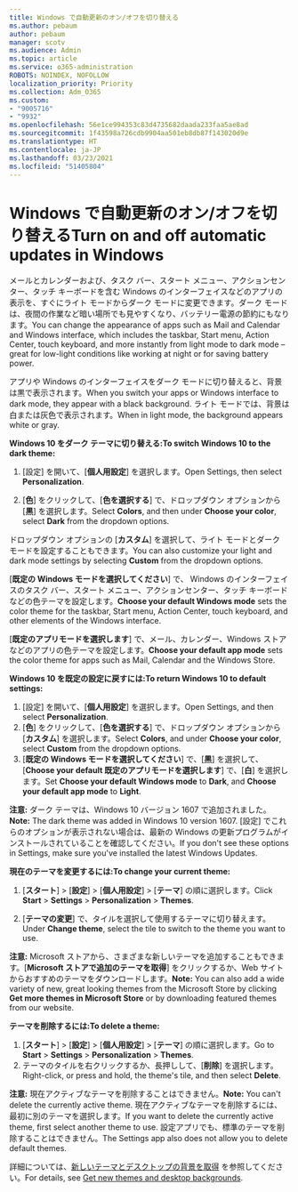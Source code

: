 ```yaml
---
title: Windows で自動更新のオン/オフを切り替える
ms.author: pebaum
author: pebaum
manager: scotv
ms.audience: Admin
ms.topic: article
ms.service: o365-administration
ROBOTS: NOINDEX, NOFOLLOW
localization_priority: Priority
ms.collection: Adm_O365
ms.custom:
- "9005716"
- "9932"
ms.openlocfilehash: 56e1ce994353c83d4735682daada233faa5ae8ad
ms.sourcegitcommit: 1f43598a726cdb9904aa501eb8db87f143020d9e
ms.translationtype: HT
ms.contentlocale: ja-JP
ms.lasthandoff: 03/23/2021
ms.locfileid: "51405804"
---
```

# <a name="turn-on-and-off-automatic-updates-in-windows"></a><span data-ttu-id="f500e-102">Windows で自動更新のオン/オフを切り替える</span><span class="sxs-lookup"><span data-stu-id="f500e-102">Turn on and off automatic updates in Windows</span></span>

<span data-ttu-id="f500e-103">メールとカレンダーおよび、タスク バー、スタート メニュー、アクションセンター、タッチ キーボードを含む Windows のインターフェイスなどのアプリの表示を、すぐにライト モードからダーク モードに変更できます。ダーク モードは、夜間の作業など暗い場所でも見やすくなり、バッテリー電源の節約にもなります。</span><span class="sxs-lookup"><span data-stu-id="f500e-103">You can change the appearance of apps such as Mail and Calendar and Windows interface, which includes the taskbar, Start menu, Action Center, touch keyboard, and more instantly from light mode to dark mode – great for low-light conditions like working at night or for saving battery power.</span></span>  

<span data-ttu-id="f500e-104">アプリや Windows のインターフェイスをダーク モードに切り替えると、背景は黒で表示されます。</span><span class="sxs-lookup"><span data-stu-id="f500e-104">When you switch your apps or Windows interface to dark mode, they appear with a black background.</span></span> <span data-ttu-id="f500e-105">ライト モードでは、背景は白または灰色で表示されます。</span><span class="sxs-lookup"><span data-stu-id="f500e-105">When in light mode, the background appears white or gray.</span></span>
 
<span data-ttu-id="f500e-106">**Windows 10 をダーク テーマに切り替える:**</span><span class="sxs-lookup"><span data-stu-id="f500e-106">**To switch Windows 10 to the dark theme:**</span></span>

1. <span data-ttu-id="f500e-107">[設定] を開いて、[**個人用設定**] を選択します。</span><span class="sxs-lookup"><span data-stu-id="f500e-107">Open Settings, then select **Personalization**.</span></span>
  
1. <span data-ttu-id="f500e-108">[**色**] をクリックして、[**色を選択する**] で、ドロップダウン オプションから [**黒**] を選択します。</span><span class="sxs-lookup"><span data-stu-id="f500e-108">Select **Colors**, and then under **Choose your color**, select **Dark** from the dropdown options.</span></span>

<span data-ttu-id="f500e-109">ドロップダウン オプションの [**カスタム**] を選択して、ライト モードとダーク モードを設定することもできます。</span><span class="sxs-lookup"><span data-stu-id="f500e-109">You can also customize your light and dark mode settings by selecting **Custom** from the dropdown options.</span></span>

<span data-ttu-id="f500e-110">[**既定の Windows モードを選択してください**] で、 Windows のインターフェイスのタスク バー、スタート メニュー、アクションセンター、タッチ キーボードなどの色テーマを設定します。</span><span class="sxs-lookup"><span data-stu-id="f500e-110">**Choose your default Windows mode** sets the color theme for the taskbar, Start menu, Action Center, touch keyboard, and other elements of the Windows interface.</span></span>  

<span data-ttu-id="f500e-111">[**既定のアプリモードを選択します**] で、メール、カレンダー、Windows ストアなどのアプリの色テーマを設定します。</span><span class="sxs-lookup"><span data-stu-id="f500e-111">**Choose your default app mode** sets the color theme for apps such as Mail, Calendar and the Windows Store.</span></span>
 
<span data-ttu-id="f500e-112">**Windows 10 を既定の設定に戻すには:**</span><span class="sxs-lookup"><span data-stu-id="f500e-112">**To return Windows 10 to default settings:**</span></span>

1. <span data-ttu-id="f500e-113">[設定] を開いて、[**個人用設定**] を選択します。</span><span class="sxs-lookup"><span data-stu-id="f500e-113">Open Settings, and then select **Personalization**.</span></span>  
1. <span data-ttu-id="f500e-114">[**色**] をクリックして、[**色を選択する**] で、ドロップダウン オプションから [**カスタム**] を選択します。</span><span class="sxs-lookup"><span data-stu-id="f500e-114">Select **Colors**, and under **Choose your color**, select **Custom** from the dropdown options.</span></span>  
1. <span data-ttu-id="f500e-115">[**既定の Windows モードを選択してください**] で、[**黒**] を選択して、[**Choose your default 既定のアプリモードを選択します**] で、[**白**] を選択します。</span><span class="sxs-lookup"><span data-stu-id="f500e-115">Set **Choose your default Windows mode** to **Dark**, and **Choose your default app mode** to **Light**.</span></span>

<span data-ttu-id="f500e-116">**注意:** ダーク テーマは、Windows 10 バージョン 1607 で追加されました。</span><span class="sxs-lookup"><span data-stu-id="f500e-116">**Note:** The dark theme was added in Windows 10 version 1607.</span></span> <span data-ttu-id="f500e-117">[設定] でこれらのオプションが表示されない場合は、最新の Windows の更新プログラムがインストールされていることを確認してください。</span><span class="sxs-lookup"><span data-stu-id="f500e-117">If you don't see these options in Settings, make sure you've installed the latest Windows Updates.</span></span>

<span data-ttu-id="f500e-118">**現在のテーマを変更するには:**</span><span class="sxs-lookup"><span data-stu-id="f500e-118">**To change your current theme:**</span></span>

1. <span data-ttu-id="f500e-119">[**スタート**]  >  [**設定**]  >  [**個人用設定**]  >  [**テーマ**] の順に選択します。</span><span class="sxs-lookup"><span data-stu-id="f500e-119">Click **Start** > **Settings** > **Personalization** > **Themes**.</span></span>  

1. <span data-ttu-id="f500e-120">[**テーマの変更**] で、タイルを選択して使用するテーマに切り替えます。</span><span class="sxs-lookup"><span data-stu-id="f500e-120">Under **Change theme**, select the tile to switch to the theme you want to use.</span></span> 

<span data-ttu-id="f500e-121">**注意:** Microsoft ストアから、さまざまな新しいテーマを追加することもできます。[**Microsoft ストアで追加のテーマを取得**] をクリックするか、Web サイトからおすすめのテーマをダウンロードします。</span><span class="sxs-lookup"><span data-stu-id="f500e-121">**Note:** You can also add a wide variety of new, great looking themes from the Microsoft Store by clicking **Get more themes in Microsoft Store** or by downloading featured themes from our website.</span></span>

<span data-ttu-id="f500e-122">**テーマを削除するには:**</span><span class="sxs-lookup"><span data-stu-id="f500e-122">**To delete a theme:**</span></span>

1. <span data-ttu-id="f500e-123">[**スタート**]  >  [**設定**]  >  [**個人用設定**]  >  [**テーマ**] の順に選択します。</span><span class="sxs-lookup"><span data-stu-id="f500e-123">Go to **Start** > **Settings** > **Personalization** > **Themes**.</span></span> 
1. <span data-ttu-id="f500e-124">テーマのタイルを右クリックするか、長押しして、[**削除**] を選択します。</span><span class="sxs-lookup"><span data-stu-id="f500e-124">Right-click, or press and hold, the theme's tile, and then select **Delete**.</span></span> 

<span data-ttu-id="f500e-125">**注意:** 現在アクティブなテーマを削除することはできません。</span><span class="sxs-lookup"><span data-stu-id="f500e-125">**Note:** You can't delete the currently active theme.</span></span> <span data-ttu-id="f500e-126">現在アクティブなテーマを削除するには、最初に別のテーマを選択します。</span><span class="sxs-lookup"><span data-stu-id="f500e-126">If you want to delete the currently active theme, first select another theme to use.</span></span> <span data-ttu-id="f500e-127">設定アプリでも、標準のテーマを削除することはできません。</span><span class="sxs-lookup"><span data-stu-id="f500e-127">The Settings app also does not allow you to delete default themes.</span></span>

<span data-ttu-id="f500e-128">詳細については、[新しいテーマとデスクトップの背景を取得](https://support.microsoft.com/windows/get-new-themes-and-desktop-backgrounds-09e3e0a6-02e3-5ecd-22a1-5d048e3cb0d3) を参照してください。</span><span class="sxs-lookup"><span data-stu-id="f500e-128">For details, see [Get new themes and desktop backgrounds](https://support.microsoft.com/windows/get-new-themes-and-desktop-backgrounds-09e3e0a6-02e3-5ecd-22a1-5d048e3cb0d3).</span></span>

